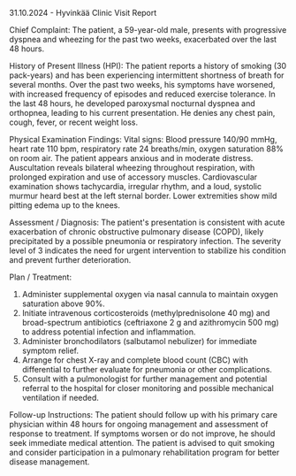 31.10.2024 - Hyvinkää Clinic Visit Report

Chief Complaint:
The patient, a 59-year-old male, presents with progressive dyspnea and wheezing for the past two weeks, exacerbated over the last 48 hours.

History of Present Illness (HPI):
The patient reports a history of smoking (30 pack-years) and has been experiencing intermittent shortness of breath for several months. Over the past two weeks, his symptoms have worsened, with increased frequency of episodes and reduced exercise tolerance. In the last 48 hours, he developed paroxysmal nocturnal dyspnea and orthopnea, leading to his current presentation. He denies any chest pain, cough, fever, or recent weight loss.

Physical Examination Findings:
Vital signs: Blood pressure 140/90 mmHg, heart rate 110 bpm, respiratory rate 24 breaths/min, oxygen saturation 88% on room air. The patient appears anxious and in moderate distress. Auscultation reveals bilateral wheezing throughout respiration, with prolonged expiration and use of accessory muscles. Cardiovascular examination shows tachycardia, irregular rhythm, and a loud, systolic murmur heard best at the left sternal border. Lower extremities show mild pitting edema up to the knees.

Assessment / Diagnosis:
The patient's presentation is consistent with acute exacerbation of chronic obstructive pulmonary disease (COPD), likely precipitated by a possible pneumonia or respiratory infection. The severity level of 3 indicates the need for urgent intervention to stabilize his condition and prevent further deterioration.

Plan / Treatment:
1. Administer supplemental oxygen via nasal cannula to maintain oxygen saturation above 90%.
2. Initiate intravenous corticosteroids (methylprednisolone 40 mg) and broad-spectrum antibiotics (ceftriaxone 2 g and azithromycin 500 mg) to address potential infection and inflammation.
3. Administer bronchodilators (salbutamol nebulizer) for immediate symptom relief.
4. Arrange for chest X-ray and complete blood count (CBC) with differential to further evaluate for pneumonia or other complications.
5. Consult with a pulmonologist for further management and potential referral to the hospital for closer monitoring and possible mechanical ventilation if needed.

Follow-up Instructions:
The patient should follow up with his primary care physician within 48 hours for ongoing management and assessment of response to treatment. If symptoms worsen or do not improve, he should seek immediate medical attention. The patient is advised to quit smoking and consider participation in a pulmonary rehabilitation program for better disease management.